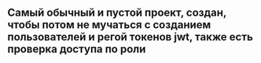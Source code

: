 ## Самый обычный и пустой проект, создан, чтобы потом не мучаться с созданием пользователей и регой токенов jwt, также есть проверка доступа по роли